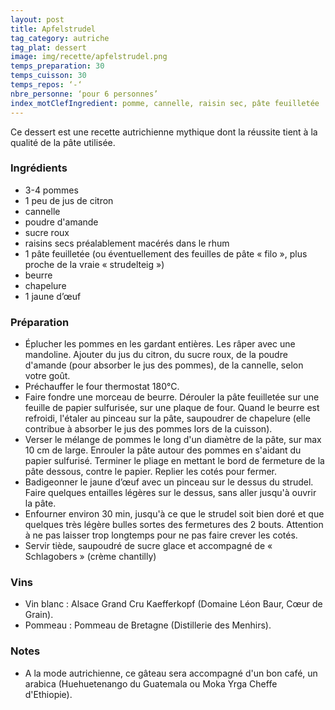 ```yaml
---
layout: post
title: Apfelstrudel
tag_category: autriche
tag_plat: dessert
image: img/recette/apfelstrudel.png
temps_preparation: 30
temps_cuisson: 30
temps_repos: ‘-‘
nbre_personne: ‘pour 6 personnes’
index_motClefIngredient: pomme, cannelle, raisin sec, pâte feuilletée | pâte!feuilletée, chapelure
---
```

Ce dessert est une recette autrichienne mythique dont la réussite tient à la qualité de la pâte utilisée.

### Ingrédients
* 3-4 pommes
* 1 peu de jus de citron
* cannelle
* poudre d'amande
* sucre roux
* raisins secs préalablement macérés dans le rhum
* 1 pâte feuilletée (ou éventuellement des feuilles de pâte « filo », plus proche de la vraie « strudelteig »)
* beurre
* chapelure
* 1 jaune d’œuf


### Préparation
* Éplucher les pommes en les gardant entières. Les râper avec une mandoline. Ajouter du jus du citron, du sucre roux, de la poudre d'amande (pour absorber le jus des pommes), de la cannelle, selon votre goût.
* Préchauffer le four thermostat 180°C.
* Faire fondre une morceau de beurre. Dérouler la pâte feuilletée sur une feuille de papier sulfurisée, sur une plaque de four. Quand le beurre est refroidi, l'étaler au pinceau sur la pâte,  saupoudrer de chapelure (elle contribue à absorber le jus des pommes lors de la cuisson).
* Verser le mélange de pommes le long d'un diamètre de la pâte, sur max 10 cm de large. Enrouler la pâte autour des pommes en s'aidant du papier sulfurisé. Terminer le pliage en mettant le bord de fermeture de la pâte dessous, contre le papier. Replier les cotés pour fermer.
* Badigeonner le jaune d’œuf avec un pinceau sur le dessus du strudel. Faire quelques entailles légères sur le dessus, sans aller jusqu'à ouvrir la pâte.
* Enfourner environ 30 min, jusqu'à ce que le strudel soit bien doré et que quelques très légère bulles sortes des fermetures des 2 bouts. Attention à ne pas laisser trop longtemps pour ne pas faire crever les cotés.
* Servir tiède, saupoudré de sucre glace et accompagné de « Schlagobers » (crème chantilly)

### Vins
* Vin blanc : Alsace Grand Cru Kaefferkopf (Domaine Léon Baur, Cœur de Grain).
* Pommeau : Pommeau de Bretagne (Distillerie des Menhirs).

### Notes
* A la mode autrichienne, ce gâteau sera accompagné d'un bon café, un arabica (Huehuetenango du Guatemala ou Moka Yrga Cheffe d'Ethiopie).
